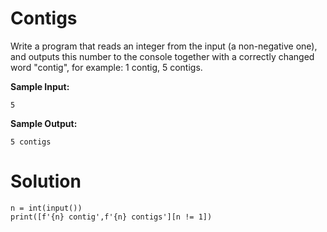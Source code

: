# Contigs

Write a program that reads an integer from the input (a non-negative one), and outputs this number to the console
together with a correctly changed word "contig", for example: 1 contig, 5 contigs.

**Sample Input:**

```
5
```

**Sample Output:**

```
5 contigs
```

# Solution

```
n = int(input())
print([f'{n} contig',f'{n} contigs'][n != 1])
```